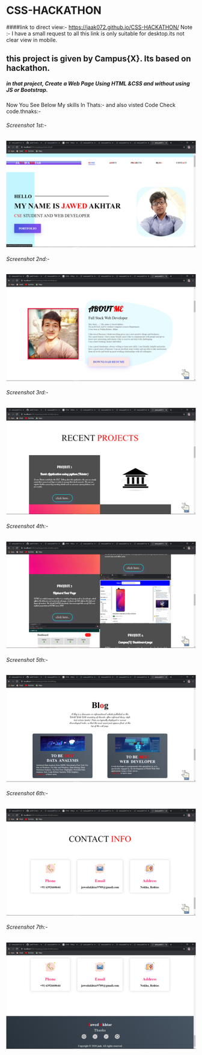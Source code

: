 # CSS-HACKATHON

####link to direct view:- https://jaak072.github.io/CSS-HACKATHON/
Note :- I have a small request to all this link is only suitable for desktop.its not clear view in mobile.
## this project is given by Campus{X}. Its based on hackathon. 
##### in that project, Create a Web Page Using HTML &CSS and without using JS or Bootstrap.
Now You See Below My skills In Thats:- and also visted Code Check code.thnaks:-
###### Screenshot 1st:-
![](https://github.com/jaak072/CSS-HACKATHON/blob/master/screenshot/Screenshot%20(244).png)
###### Screenshot 2nd:-
![](https://github.com/jaak072/CSS-HACKATHON/blob/master/screenshot/Screenshot%20(245).png)
###### Screenshot 3rd:-
![](https://github.com/jaak072/CSS-HACKATHON/blob/master/screenshot/Screenshot%20(246).png)
###### Screenshot 4th:-
![](https://github.com/jaak072/CSS-HACKATHON/blob/master/screenshot/Screenshot%20(247).png)
###### Screenshot 5th:-
![](https://github.com/jaak072/CSS-HACKATHON/blob/master/screenshot/Screenshot%20(248).png)
###### Screenshot 6th:-
![](https://github.com/jaak072/CSS-HACKATHON/blob/master/screenshot/Screenshot%20(249).png)
###### Screenshot 7th:-
![](https://github.com/jaak072/CSS-HACKATHON/blob/master/screenshot/Screenshot%20(250).png)

